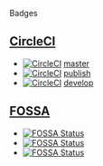 Badges

## [CircleCI](https://circleci.com/)

- [![CircleCI](https://circleci.com/gh/F88/tst/tree/master.svg?style=svg)](https://circleci.com/gh/F88/tst/tree/master) [master](https://github.com/F88/tst/tree/master)
- [![CircleCI](https://circleci.com/gh/F88/tst/tree/publish.svg?style=svg)](https://circleci.com/gh/F88/tst/tree/publish) [publish](https://github.com/F88/tst/tree/publish)
- [![CircleCI](https://circleci.com/gh/F88/tst/tree/develop.svg?style=svg)](https://circleci.com/gh/F88/tst/tree/develop) [develop](https://github.com/F88/tst/tree/develop)


## [FOSSA](https://app.fossa.io/)

- [![FOSSA Status](https://app.fossa.io/api/projects/git%2Bgithub.com%2Fs6f%2Ftst.svg?type=shield)](https://app.fossa.io/projects/git%2Bgithub.com%2Fs6f%2Ftst?ref=badge_shield)
- [![FOSSA Status](https://app.fossa.io/api/projects/git%2Bgithub.com%2Fs6f%2Ftst.svg?type=small)](https://app.fossa.io/projects/git%2Bgithub.com%2Fs6f%2Ftst?ref=badge_small)
- [![FOSSA Status](https://app.fossa.io/api/projects/git%2Bgithub.com%2Fs6f%2Ftst.svg?type=large)](https://app.fossa.io/projects/git%2Bgithub.com%2Fs6f%2Ftst?ref=badge_large)
